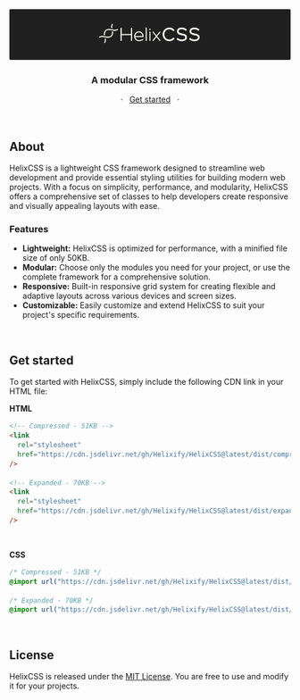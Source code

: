 <img src='./public/doc/cover.png' title='HelixCSS' alt='Logo HelixCSS' />
<div align="center">
  <h3>A modular CSS framework</h3>
  	<span>
		<span>&nbsp;&nbsp;·&nbsp;&nbsp;</span>
		<a href="#get-started">Get started</a>
		<span>&nbsp;&nbsp;·&nbsp;&nbsp;</span>
	</span>
</div>

<br/>
<br/>

## About

HelixCSS is a lightweight CSS framework designed to streamline web development and provide essential styling utilities for building modern web projects. With a focus on simplicity, performance, and modularity, HelixCSS offers a comprehensive set of classes to help developers create responsive and visually appealing layouts with ease.

### Features

- **Lightweight:** HelixCSS is optimized for performance, with a minified file size of only 50KB.
- **Modular:** Choose only the modules you need for your project, or use the complete framework for a comprehensive solution.
- **Responsive:** Built-in responsive grid system for creating flexible and adaptive layouts across various devices and screen sizes.
- **Customizable:** Easily customize and extend HelixCSS to suit your project's specific requirements.

<br/>

## Get started

To get started with HelixCSS, simply include the following CDN link in your HTML file:

**HTML**

```html
<!-- Compressed - 51KB -->
<link
  rel="stylesheet"
  href="https://cdn.jsdelivr.net/gh/Helixify/HelixCSS@latest/dist/compressed/main.css"
/>

<!-- Expanded - 70KB -->
<link
  rel="stylesheet"
  href="https://cdn.jsdelivr.net/gh/Helixify/HelixCSS@latest/dist/expanded/main.css"
/>
```

<br/>

**CSS**

```css
/* Compressed - 51KB */
@import url("https://cdn.jsdelivr.net/gh/Helixify/HelixCSS@latest/dist/compressed/main.css");

/* Expanded - 70KB */
@import url("https://cdn.jsdelivr.net/gh/Helixify/HelixCSS@latest/dist/expanded/main.css");
```

<br/>

## License

HelixCSS is released under the [MIT License](/license.md). You are free to use and modify it for your projects.
